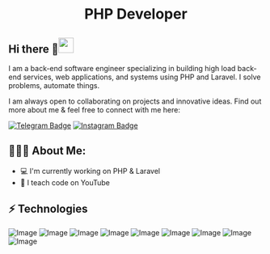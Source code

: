 <h1 align="center">PHP Developer</h1>

## Hi there 👋<img src="https://raw.githubusercontent.com/aemmadi/aemmadi/master/wave.gif" width="30px">

I am a back-end software engineer specializing in building high load back-end services, web applications, and systems using PHP and Laravel. I solve problems, automate things. <br>

I am always open to collaborating on projects and innovative ideas.  Find out more about me & feel free to connect with me here:


[![Telegram Badge](https://img.shields.io/badge/@xurshi_dabdumannonov-2CA5E0?style=flat-square&logo=telegram&logoColor=white&link=https://t.me/xurshid_0625)](https://t.me/xurshid_0625) 
[![Instagram Badge](https://img.shields.io/badge/-xurshid_abdumannonov-blue?style=flat-square&logo=instagram&logoColor=white&link=https://www.instagram.com/xurshid_0625)](https://www.instagram.com/xurshid_0625) 


<h2 align="left">👨🏻‍💻 About Me:</h2>

- :computer: I'm currently working on PHP & Laravel
- :triangular_flag_on_post: I teach code on YouTube

## ⚡ Technologies

![Image](https://img.shields.io/badge/Laravel-FF2D20?style=for-the-badge&logo=laravel&logoColor=white)
![Image](https://img.shields.io/badge/php-777BB4?style=for-the-badge&logo=php&logoColor=white)
![Image](https://img.shields.io/badge/MySQL-005C84?style=for-the-badge&logo=mysql&logoColor=white)
![Image](https://img.shields.io/badge/PostgreSQL-316192?style=for-the-badge&logo=postgresql&logoColor=white)
![Image](https://img.shields.io/badge/Git-F05032?style=for-the-badge&logo=git&logoColor=white)
![Image](https://img.shields.io/badge/-HTML5-E34F26?style=for-the-badge&logo=html5&logoColor=white)
![Image](https://img.shields.io/badge/-CSS3-1572B6?style=for-the-badge&logo=css3)
![Image](https://img.shields.io/badge/-Bootstrap-563D7C?style=for-the-badge&logo=bootstrap)
![Image](https://img.shields.io/badge/Git-F05032?style=for-the-badge&logo=git&logoColor=white)
